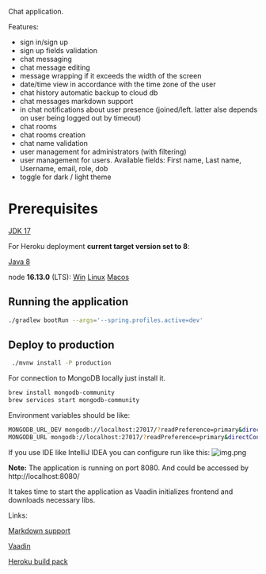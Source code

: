 Chat application.

Features:
* sign in/sign up
* sign up fields validation 
* chat messaging
* chat message editing
* message wrapping if it exceeds the width of the screen
* date/time view in accordance with the time zone of the user
* chat history automatic backup to cloud db
* chat messages markdown support
* in chat notifications about user presence (joined/left. latter alse depends on user being logged out by timeout)
* chat rooms
* chat rooms creation
* chat name validation
* user management for administrators (with filtering)
* user management for users. Available fields: First name, Last name, Username, email, role, dob
* toggle for dark / light theme

# Prerequisites
[JDK 17](https://jdk.java.net/17/)

For Heroku deployment **current target version set to 8**:

[Java 8](https://jdk.java.net/java-se-ri/8-MR3)

node **16.13.0** (LTS): [Win](https://nodejs.org/dist/v16.13.0/node-v16.13.0-x86.msi)
[Linux](https://nodejs.org/dist/v16.13.0/node-v16.13.0.tar.gz)
[Macos](https://nodejs.org/dist/v16.13.0/node-v16.13.0.pkg)

## Running the application
```bash
./gradlew bootRun --args='--spring.profiles.active=dev'
```

## Deploy to production
```bash
 ./mvnw install -P production     
```

For connection to MongoDB locally just install it.
```bash
brew install mongodb-community
brew services start mongodb-community
```
Environment variables should be like:
```bash
MONGODB_URL_DEV mongodb://localhost:27017/?readPreference=primary&directConnection=true&ssl=false
MONGODB_URL mongodb://localhost:27017/?readPreference=primary&directConnection=true&ssl=false
```

If you use IDE like IntelliJ IDEA you can configure run like this:
![img.png](img.png)

**Note:** The application is running on port 8080. And could be accessed by http://localhost:8080/

It takes time to start the application as Vaadin initializes frontend and downloads necessary libs.

Links:

[Markdown support](https://github.com/rjeschke/txtmark)

[Vaadin](https://vaadin.com/)

[Heroku build pack](https://github.com/heroku/heroku-buildpack-java#customize-maven)
